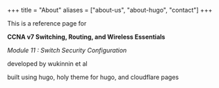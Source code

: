 +++
title = "About"
aliases = ["about-us", "about-hugo", "contact"]
+++

This is a reference page for

**CCNA v7 Switching, Routing, and Wireless Essentials**

*Module 11 : Switch Security Configuration*

developed by wukinnin et al

built using hugo, holy theme for hugo, and cloudflare pages

